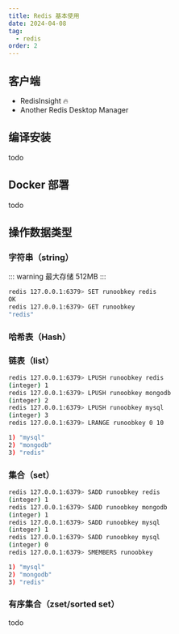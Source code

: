 ```yaml
---
title: Redis 基本使用
date: 2024-04-08
tag:
  - redis
order: 2
---
```


## 客户端

- RedisInsight 🔥
- Another Redis Desktop Manager

## 编译安装

todo

## Docker 部署

todo

## 操作数据类型

### 字符串（string）

::: warning
最大存储 512MB
:::

```bash
redis 127.0.0.1:6379> SET runoobkey redis
OK
redis 127.0.0.1:6379> GET runoobkey
"redis"
```

### 哈希表（Hash）

### 链表（list）

```bash
redis 127.0.0.1:6379> LPUSH runoobkey redis
(integer) 1
redis 127.0.0.1:6379> LPUSH runoobkey mongodb
(integer) 2
redis 127.0.0.1:6379> LPUSH runoobkey mysql
(integer) 3
redis 127.0.0.1:6379> LRANGE runoobkey 0 10

1) "mysql"
2) "mongodb"
3) "redis"
```

### 集合（set）

```bash
redis 127.0.0.1:6379> SADD runoobkey redis
(integer) 1
redis 127.0.0.1:6379> SADD runoobkey mongodb
(integer) 1
redis 127.0.0.1:6379> SADD runoobkey mysql
(integer) 1
redis 127.0.0.1:6379> SADD runoobkey mysql
(integer) 0
redis 127.0.0.1:6379> SMEMBERS runoobkey

1) "mysql"
2) "mongodb"
3) "redis"
```

### 有序集合（zset/sorted set）

todo

